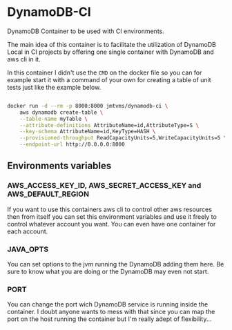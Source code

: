 # DynamoDB-CI

DynamoDB Container to be used with CI environments.

The main idea of this container is to facilitate the utilization of DynamoDB Local in CI projects by offering one single container with DynamoDB and aws cli in it.

In this container I didn't use the `CMD` on the docker file so you can for example start it with a command of your own for creating a table of unit tests just like the example below.

```bash

docker run -d --rm -p 8000:8000 jmtvms/dynamodb-ci \
    aws dynamodb create-table \
    --table-name myTable \
    --attribute-definitions AttributeName=id,AttributeType=S \
    --key-schema AttributeName=id,KeyType=HASH \
    --provisioned-throughput ReadCapacityUnits=5,WriteCapacityUnits=5 \
    --endpoint-url http://0.0.0.0:8000

```
## Environments variables

### **AWS_ACCESS_KEY_ID**, **AWS_SECRET_ACCESS_KEY** and **AWS_DEFAULT_REGION**

If you want to use this containers aws cli to control other aws resources then from itself you can set this environment variables and use it freely to control whatever account you want. You can even have one container for each account.

### **JAVA_OPTS**

You can set options to the jvm running the DynamoDB adding them here. Be sure to know what you are doing or the DynamoDB may even not start.

### **PORT**

You can change the port wich DynamoDB service is running inside the container. I doubt anyone wants to mess with that since you can map the port on the host running the container but I'm really adept of flexibility...
